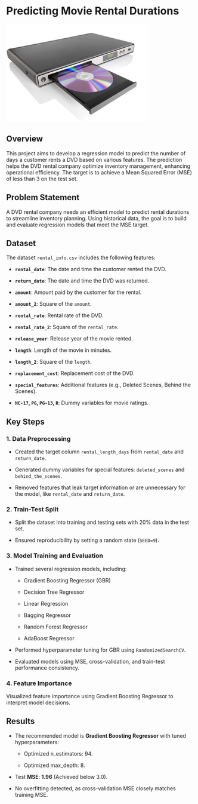 # Predicting Movie Rental Durations

![DVD Image](dvd_image.jpg)

## Overview

This project aims to develop a regression model to predict the number of days a customer rents a DVD based on various features. The prediction helps the DVD rental company optimize inventory management, enhancing operational efficiency. The target is to achieve a Mean Squared Error (MSE) of less than 3 on the test set.

## Problem Statement

A DVD rental company needs an efficient model to predict rental durations to streamline inventory planning. Using historical data, the goal is to build and evaluate regression models that meet the MSE target.

## Dataset

The dataset `rental_info.csv` includes the following features:

- **`rental_date`**: The date and time the customer rented the DVD.

- **`return_date`**: The date and time the DVD was returned.

- **`amount`**: Amount paid by the customer for the rental.

- **`amount_2`**: Square of the `amount`.

- **`rental_rate`**: Rental rate of the DVD.

- **`rental_rate_2`**: Square of the `rental_rate`.

- **`release_year`**: Release year of the movie rented.

- **`length`**: Length of the movie in minutes.

- **`length_2`**: Square of the `length`.

- **`replacement_cost`**: Replacement cost of the DVD.

- **`special_features`**: Additional features (e.g., Deleted Scenes, Behind the Scenes).

- **`NC-17`, `PG`, `PG-13`, `R`**: Dummy variables for movie ratings.

## Key Steps

### 1. Data Preprocessing

- Created the target column `rental_length_days` from `rental_date` and `return_date`.

- Generated dummy variables for special features: `deleted_scenes` and `behind_the_scenes`.

- Removed features that leak target information or are unnecessary for the model, like `rental_date` and `return_date`.

### 2. Train-Test Split

- Split the dataset into training and testing sets with 20% data in the test set.

- Ensured reproducibility by setting a random state (`SEED=9`).

### 3. Model Training and Evaluation

- Trained several regression models, including:

  - Gradient Boosting Regressor (GBR)

  - Decision Tree Regressor

  - Linear Regression

  - Bagging Regressor

  - Random Forest Regressor

  - AdaBoost Regressor

- Performed hyperparameter tuning for GBR using `RandomizedSearchCV`.

- Evaluated models using MSE, cross-validation, and train-test performance consistency.

### 4. Feature Importance

Visualized feature importance using Gradient Boosting Regressor to interpret model decisions.

## Results

- The recommended model is **Gradient Boosting Regressor** with tuned hyperparameters:

  - Optimized  n_estimators: 94.

  - Optimized  max_depth: 8.

- Test **MSE**: **1.96** (Achieved below 3.0).

- No overfitting detected, as cross-validation MSE closely matches training MSE.

